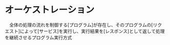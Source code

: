 # オーケストレーション
　全体の処理の流れを制御する[プログラム]が存在し、そのプログラムの[リクエスト]によって[サービス]を実行し、実行結果を[レスポンス]として返して処理を継続させるプログラム実行方式
